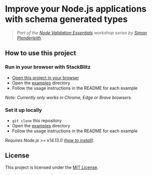 # Improve your Node.js applications with schema generated types

> *Part of the [Node Validation Essentials](https://lp.simonplend.com/node-validation-essentials-workshop) workshop series by [Simon Plenderleith](https://simonplend.com).*

## How to use this project

### Run in your browser with StackBlitz

- [Open this project in your browser](https://stackblitz.com/github/simonplend/generated-schema-types)
- Open the [examples](examples/) directory
- Follow the usage instructions in the README for each example

*Note: Currently only works in Chrome, Edge or Brave browsers.*

### Set it up locally

- `git clone` this repository
- Open the [examples](examples/) directory
- Follow the usage instructions in the README for each example

*Requires Node.js >= v14.13.0 ([how to install](https://nodejs.dev/learn/how-to-install-nodejs)).*

## License

This project is licensed under the [MIT License](LICENSE.md).
